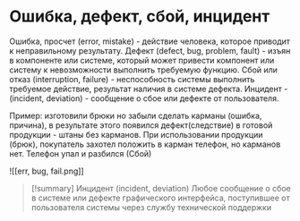 # Ошибка, дефект, сбой, инцидент
Ошибка, просчет (error, mistake) - действие человека, которое приводит к неправильному результату.
Дефект (defect, bug, problem, fault) - изъян в компоненте или системе, который может привести компонент или систему к невозможности выполнить требуемую функцию. 
Сбой или отказ (interruption, failure) - неспособность системы выполнить требуемое действие, результат наличия в системе дефекта.
Инцидент - (incident, deviation) - сообщение о сбое или дефекте от пользователя.

Пример: изготовили брюки но забыли сделать карманы (ошибка, причина), в результате этого появился дефект(следствие) в готовой продукции - штаны без карманов. При использовании продукции (брюк), покупатель захотел положить в карман телефон, но карманов нет. Телефон упал и разбился (Сбой)

![[err, bug, fail.png]]

> [!summary] Инцидент (incident, deviation)
> Любое сообщение о сбое в системе или дефекте графического интерфейса, поступившее от пользователя системы через службу технической поддержки
